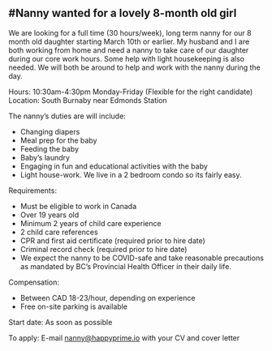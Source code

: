 #Nanny wanted for a lovely 8-month old girl
---
We are looking for a full time (30 hours/week), long term nanny for our 8 month old daughter starting March 10th or earlier. My husband and I are both working from home and need a nanny to take care of our daughter during our core work hours. Some help with light housekeeping is also needed. We will both be around to help and work with the nanny during the day.

Hours: 10:30am-4:30pm Monday-Friday (Flexible for the right candidate)
Location: South Burnaby near Edmonds Station
 

The nanny’s duties are will include:
- Changing diapers
- Meal prep for the baby
- Feeding the baby
- Baby’s laundry
- Engaging in fun and educational activities with the baby
- Light house-work. We live in a 2 bedroom condo so its fairly easy.

Requirements:
- Must be eligible to work in Canada
- Over 19 years old
- Minimum 2 years of child care experience
- 2 child care references
- CPR and first aid certificate (required prior to hire date)
- Criminal record check (required prior to hire date)
- We expect the nanny to be COVID-safe and take reasonable precautions as mandated by BC’s Provincial Health Officer in their daily life. 

Compensation:
- Between CAD 18-23/hour, depending on experience
- Free on-site parking is available

Start date: As soon as possible

To apply: E-mail nanny@happyprime.io with your CV and cover letter
